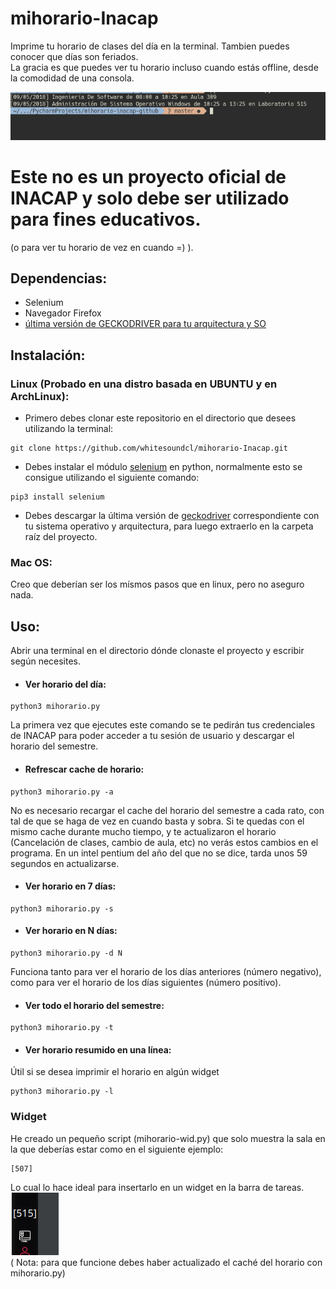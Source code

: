 # mihorario-Inacap
Imprime tu horario de clases del día en la terminal. Tambien puedes conocer que días son feriados.
<br>
La gracia es que puedes ver tu horario incluso cuando estás offline, desde la comodidad de una consola.

![alt text](https://raw.githubusercontent.com/whitesoundcl/mihorario-inacap/master/terminal.png)
# Este no es un proyecto oficial de INACAP y solo debe ser utilizado para fines educativos.
(o para ver tu horario de vez en cuando =) ).

## Dependencias:
- Selenium 
- Navegador Firefox
- [última versión de GECKODRIVER para tu arquitectura y SO](https://github.com/mozilla/geckodriver/releases)

## Instalación:
### Linux (Probado en una distro basada en UBUNTU y en ArchLinux):
- Primero debes clonar este repositorio en el directorio que desees utilizando la terminal:
```terminal
git clone https://github.com/whitesoundcl/mihorario-Inacap.git
```
- Debes instalar el módulo [selenium](https://www.seleniumhq.org/projects/webdriver/) en python, normalmente esto se consigue utilizando el siguiente comando: 
```terminal
pip3 install selenium
```
- Debes descargar la última versión de [geckodriver](https://github.com/mozilla/geckodriver/releases) correspondiente con tu sistema operativo y arquitectura, para luego extraerlo en la carpeta raíz del proyecto.
### Mac OS:
Creo que deberían ser los mísmos pasos que en linux, pero no aseguro nada.

## Uso:
Abrir una terminal en el directorio dónde clonaste el proyecto y escribir según necesites.
- #### Ver horario del día:
```terminal
python3 mihorario.py
```
La primera vez que ejecutes este comando se te pedirán tus credenciales de INACAP para poder acceder a tu sesión de usuario y descargar el horario del semestre.
- #### Refrescar cache de horario:
```terminal
python3 mihorario.py -a
```
No es necesario recargar el cache del horario del semestre a cada rato, con tal de que se haga de vez en cuando basta y sobra. Si te quedas con el mismo cache durante mucho tiempo, y te actualizaron el horario (Cancelación de clases, cambio de aula, etc) no verás estos cambios en el programa. En un intel pentium del año del que no se dice, tarda unos 59 segundos en actualizarse.
- #### Ver horario en 7 días:
```terminal
python3 mihorario.py -s
```
- #### Ver horario en N días:
```terminal
python3 mihorario.py -d N
```
Funciona tanto para ver el horario de los días anteriores (número negativo), como para ver el horario de los días siguientes (número positivo).
- #### Ver todo el horario del semestre:
```terminal
python3 mihorario.py -t
```
- #### Ver horario resumido en una línea:
Útil si se desea imprimir el horario en algún widget
```terminal
python3 mihorario.py -l
```
### Widget
He creado un pequeño script (mihorario-wid.py) que solo muestra la sala en la que deberías estar como en el siguiente ejemplo:
```terminal
[507] 
```
Lo cual lo hace ideal para insertarlo en un widget en la barra de tareas.<br>
![alt text](https://raw.githubusercontent.com/whitesoundcl/mihorario-inacap/master/widget.png)
<br>(
Nota: para que funcione debes haber actualizado el caché del horario con mihorario.py)